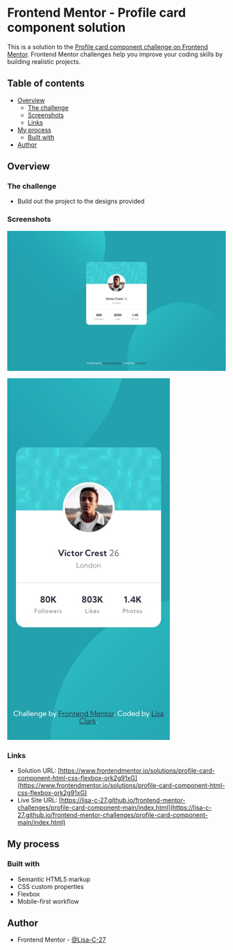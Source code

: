 # Frontend Mentor - Profile card component solution

This is a solution to the [Profile card component challenge on Frontend Mentor](https://www.frontendmentor.io/challenges/profile-card-component-cfArpWshJ). Frontend Mentor challenges help you improve your coding skills by building realistic projects. 

## Table of contents

- [Overview](#overview)
  - [The challenge](#the-challenge)
  - [Screenshots](#screenshot)
  - [Links](#links)
- [My process](#my-process)
  - [Built with](#built-with)
- [Author](#author)

## Overview

### The challenge

- Build out the project to the designs provided

### Screenshots

![](./screenshot-desktop.jpg)

<img src="./screenshot-mobile.jpg" alt="mobile screenshot" width="375"/>

### Links

- Solution URL: [https://www.frontendmentor.io/solutions/profile-card-component-html-css-flexbox-ork2g91xG](https://www.frontendmentor.io/solutions/profile-card-component-html-css-flexbox-ork2g91xG)
- Live Site URL: [https://lisa-c-27.github.io/frontend-mentor-challenges/profile-card-component-main/index.html](https://lisa-c-27.github.io/frontend-mentor-challenges/profile-card-component-main/index.html)

## My process

### Built with

- Semantic HTML5 markup
- CSS custom properties
- Flexbox
- Mobile-first workflow

## Author

- Frontend Mentor - [@Lisa-C-27](https://www.frontendmentor.io/profile/Lisa-C-27)